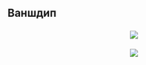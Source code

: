 ## Ваншдип

###

<div align='center'>
<img src="https://media0.giphy.com/media/v1.Y2lkPTc5MGI3NjExOHNwNWY5OG1sMHJxd3JoamYwaGNmbjNxa2Z2Z3F2Zm01MjRuYzI3cCZlcD12MV9pbnRlcm5hbF9naWZfYnlfaWQmY3Q9Zw/J6OxonHTFCDdw0cvdg/giphy.gif"/>
</div>

####

<div align='center'>
<img src="https://www.codedex.io/images/character_gifs/6wYeoCS.gif"/>
</div>




